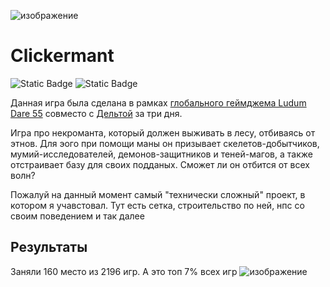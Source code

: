 ![изображение](https://github.com/user-attachments/assets/58e3f075-6ead-4236-91bd-fad5e5c7858c)


# Clickermant
![Static Badge](https://img.shields.io/badge/Stack-Unity_%2B_%D0%A1%23-green?color=34C924)
![Static Badge](https://img.shields.io/badge/May_2024-8A2BE2)

Данная игра была сделана в рамках [глобального геймджема Ludum Dare 55](https://ldjam.io/events/ludum-dare/55/clickermant) совместо с [Дельтой](https://github.com/SergeyFeduk) за три дня.

Игра про некроманта, который должен выживать в лесу, отбиваясь от этнов. Для эого при помощи маны он призывает скелетов-добытчиков, мумий-исследователей, демонов-защитников и теней-магов, а также отстраивает базу для своих подданых. Сможет ли он отбится от всех волн?

Пожалуй на данный момент самый "технически сложный" проект, в котором я учавстовал. Тут есть сетка, строительство по ней, нпс со своим поведением и так далее

## Результаты
Заняли 160 место из 2196 игр. А это топ 7% всех игр
![изображение](https://github.com/user-attachments/assets/3b407e8c-2349-4881-8a06-2f310a1c08d3)

